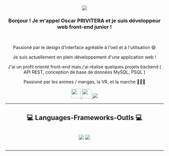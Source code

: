 <h1 align="center">
    <img src="https://pa1.aminoapps.com/6920/9c787c4b0e9888b4a1765af0aacae317a7f7aa46r1-500-268_hq.gif"/>
</h1>

<h3 align="center">Bonjour ! Je m'appel Oscar PRIVITERA et je suis développeur web front-end junior !</h3>

<br/>

<div align="center">
 
 Passioné par le design d'interface agréable à l'oeil et à l'utilisation 😄
 
 Je suis actuellement en plein développement d'une application web !

J'ai un profil orienté front-end mais j'ai réalisé quelques projets backend ( API REST, conception de base de données  MySQL, PSQL )

Passioné par les animes / mangas, la VR, et la marche 🚶🏻‍♂️

 </div>
 
<div align="center"> 
  <a href="mailto:privitera.oscar08@gmail.com">
    <img src="https://cdn-icons-png.flaticon.com/512/281/281769.png" width="30px"/>
  </a>
  <a href="https://linkedin.com/in/pedro-sales-muniz" target="_blank">
    <img src="https://cdn-icons-png.flaticon.com/256/174/174857.png" target="_blank" width="30px"/>
  </a>
  <a href="https://salesp07.github.io" target="_blank">
     <img src="https://img.shields.io/badge/Portfolio-FF5722?style=for-the-badge&logo=todoist&logoColor=white" target="_blank" /> <!-- sqlite, safari, google-chrome are other good icon options -->
  </a>
</div>

 <hr/>
 
<h2 align="center">💻 Languages-Frameworks-Outls 💻</h2>
<br/>
<div align="center">
    <img src="https://skillicons.dev/icons?i=react,bootstrap,mui,html,css,vscode,github,figma,tailwind,git,r" />
    <img src="https://skillicons.dev/icons?i=nodejs,python,javascript,typescript,express,firebase,mongodb,c,java,nextjs,mysql,flask" /><br>
</div>

<br/>
<hr/>


<br/>
